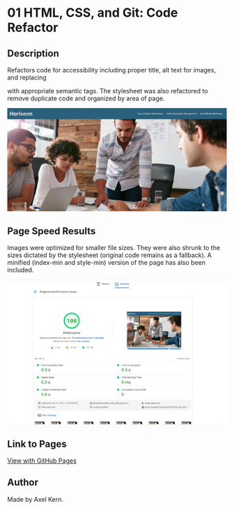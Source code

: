 # 01 HTML, CSS, and Git: Code Refactor

## Description

Refactors code for accessibility including proper title, alt text for images, and replacing <div> with appropriate semantic tags. The stylesheet was also refactored to remove duplicate code and organized by area of page.

![Screenshot of image.](/screenshot.jpg)

## Page Speed Results

Images were optimized for smaller file sizes. They were also shrunk to the sizes dictated by the stylesheet (original code remains as a fallback). A minified (index-min and style-min) version of the page has also been included.

![A page speed rating of 100.](/page_speed.jpg)

## Link to Pages

[View with GitHub Pages](https://axeljk.github.io/uw_m01_accessibility/)

## Author

Made by Axel Kern.